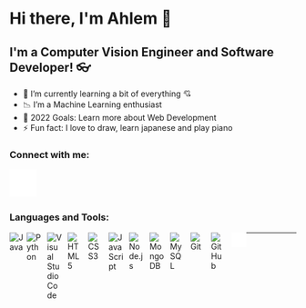 # Hi there, I'm Ahlem  👋 



## I'm a Computer Vision Engineer and Software Developer! 👓

- 🌱 I’m currently learning a bit of  everything 💘
- 📉 I’m a Machine Learning enthusiast
- 🥅 2022 Goals: Learn more about Web Development
- ⚡ Fun fact: I love to draw, learn japanese and play piano

### Connect with me:


[![website](./img/linkedin-dark.svg)](https://www.linkedin.com/in/boucelham-ahlem-730345223/)
&nbsp;&nbsp;
<!-- [![website](./img/instagram-dark.svg)](https://www.instagram.com/kawaremu/) -->


### Languages and Tools:
<img align="left" alt="Java" width="30px" src="https://www.svgrepo.com/show/303388/java-4-logo.svg" style="padding-right:0px;" />

<img align="left" alt="Python" width="26px" src="https://upload.wikimedia.org/wikipedia/commons/thumb/c/c3/Python-logo-notext.svg/1024px-Python-logo-notext.svg.png" style="padding-right:10px;" />
<img align="left" alt="Visual Studio Code" width="26px" src="https://cdn.jsdelivr.net/gh/devicons/devicon/icons/vscode/vscode-original.svg" style="padding-right:10px;" />
<img align="left" alt="HTML5" width="26px" src="https://cdn.jsdelivr.net/gh/devicons/devicon/icons/html5/html5-original.svg" style="padding-right:10px;" />
<img align="left" alt="CSS3" width="26px" src="https://cdn.jsdelivr.net/gh/devicons/devicon/icons/css3/css3-original.svg" style="padding-right:10px;" />

<img align="left" alt="JavaScript" width="26px" src="https://cdn.jsdelivr.net/gh/devicons/devicon/icons/javascript/javascript-original.svg" style="padding-right:10px;" />

<img align="left" alt="Node.js" width="26px" src="https://cdn.jsdelivr.net/gh/devicons/devicon/icons/nodejs/nodejs-original.svg" style="padding-right:10px;" />

<img align="left" alt="MongoDB" width="26px" src="https://cdn.jsdelivr.net/gh/devicons/devicon/icons/mongodb/mongodb-original.svg" style="padding-right:10px;" />
<img align="left" alt="MySQL" width="26px" src="https://cdn.jsdelivr.net/gh/devicons/devicon/icons/mysql/mysql-original.svg" style="padding-right:10px;" />
<img align="left" alt="Git" width="26px" src="https://cdn.jsdelivr.net/gh/devicons/devicon/icons/git/git-original.svg" style="padding-right:10px;" />
<img align="left" alt="GitHub" width="26px" src="https://user-images.githubusercontent.com/3369400/139447912-e0f43f33-6d9f-45f8-be46-2df5bbc91289.png" style="padding-right:10px;" />

<img align="left" alt="Terminal" width="26px" src="./img/terminal-dark.svg" />



---
<!-- 
<center><img align="left" alt="kawaremu-stats" src="https://github-readme-stats.vercel.app/api?username=kawaremu&show_icons=true&hide_border=true&theme=shades-of-purple"/></center>


<br />
<br />

---


<img align="left" alt="kawaremu-stats" src="https://github-readme-stats.vercel.app/api/top-langs/?username=kawaremu&layout=compact&show_icons=true&hide_border=true&theme=shades-of-purple"/> -->


